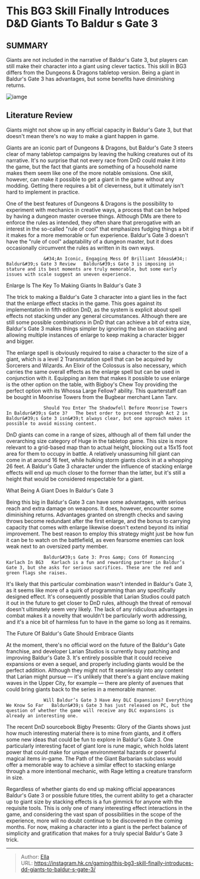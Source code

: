 # This BG3 Skill Finally Introduces D&amp;D Giants To Baldur s Gate 3


## SUMMARY 



  Giants are not included in the narrative of Baldur&#39;s Gate 3, but players can still make their character into a giant using clever tactics.   This skill in BG3 differs from the Dungeons &amp; Dragons tabletop version.   Being a giant in Baldur&#39;s Gate 3 has advantages, but some benefits have diminishing returns.  

![iamge](https://static1.srcdn.com/wordpress/wp-content/uploads/2023/10/img21-karlach-giants.jpg)

## Literature Review

Giants might not show up in any official capacity in Baldur&#39;s Gate 3, but that doesn&#39;t mean there&#39;s no way to make a giant happen in game.




Giants are an iconic part of Dungeons &amp; Dragons, but Baldur&#39;s Gate 3 steers clear of many tabletop campaigns by leaving the hulking creatures out of its narrative. It&#39;s no surprise that not every race from DnD could make it into the game, but the fact that giants are something of a household name makes them seem like one of the more notable omissions. One skill, however, can make it possible to get a giant in the game without any modding. Getting there requires a bit of cleverness, but it ultimately isn&#39;t hard to implement in practice.




One of the best features of Dungeons &amp; Dragons is the possibility to experiment with mechanics in creative ways, a process that can be helped by having a dungeon master oversee things. Although DMs are there to enforce the rules as intended, they often share that prerogative with an interest in the so-called &#34;rule of cool&#34; that emphasizes fudging things a bit if it makes for a more memorable or fun experience. Baldur&#39;s Gate 3 doesn&#39;t have the &#34;rule of cool&#34; adaptability of a dungeon master, but it does occasionally circumvent the rules as written in its own ways.

                  &#34;An Iconic, Engaging Mess Of Brilliant Ideas&#34;: Baldur&#39;s Gate 3 Review   Baldur&#39;s Gate 3 is imposing in stature and its best moments are truly memorable, but some early issues with scale suggest an uneven experience.   


 Enlarge Is The Key To Making Giants In Baldur&#39;s Gate 3 
          




The trick to making a Baldur&#39;s Gate 3 character into a giant lies in the fact that the enlarge effect stacks in the game. This goes against its implementation in fifth edition DnD, as the system is explicit about spell effects not stacking under any general circumstances. Although there are still some possible combinations in DnD that can achieve a bit of extra size, Baldur&#39;s Gate 3 makes things simpler by ignoring the ban on stacking and allowing multiple instances of enlarge to keep making a character bigger and bigger.

The enlarge spell is obviously required to raise a character to the size of a giant, which is a level 2 Transmutation spell that can be acquired by Sorcerers and Wizards. An Elixir of the Colossus is also necessary, which carries the same overall effects as the enlarge spell but can be used in conjunction with it. Equipping an item that makes it possible to use enlarge is the other option on the table, with Bigboy&#39;s Chew Toy providing the perfect option with its Whossa Large Fellow? ability. This quarterstaff can be bought in Moonrise Towers from the Bugbear merchant Lann Tarv.




                  Should You Enter The Shadowfell Before Moonrise Towers In Baldur&#39;s Gate 3?   The best order to proceed through Act 2 in Baldur&#39;s Gate 3 isn&#39;t always clear, but one approach makes it possible to avoid missing content.   

DnD giants can come in a range of sizes, although all of them fall under the overarching size category of Huge in the tabletop game. This size is more relevant to a grid-based map than to actual height, blocking out a 15x15 foot area for them to occupy in battle. A relatively unassuming hill giant can come in at around 16 feet, while hulking storm giants clock in at a whopping 26 feet. A Baldur&#39;s Gate 3 character under the influence of stacking enlarge effects will end up much closer to the former than the latter, but it&#39;s still a height that would be considered respectable for a giant.



 What Being A Giant Does In Baldur&#39;s Gate 3 
          




Being this big in Baldur&#39;s Gate 3 can have some advantages, with serious reach and extra damage on weapons. It does, however, encounter some diminishing returns. Advantages granted on strength checks and saving throws become redundant after the first enlarge, and the bonus to carrying capacity that comes with enlarge likewise doesn&#39;t extend beyond its initial improvement. The best reason to employ this strategy might just be how fun it can be to watch on the battlefield, as even fearsome enemies can look weak next to an oversized party member.

                  Baldur&#39;s Gate 3: Pros &amp; Cons Of Romancing Karlach In BG3   Karlach is a fun and rewarding partner in Baldur’s Gate 3, but she asks for serious sacrifices. These are the red and green flags she raises.   

It&#39;s likely that this particular combination wasn&#39;t intended in Baldur&#39;s Gate 3, as it seems like more of a quirk of programming than any specifically designed effect. It&#39;s consequently possible that Larian Studios could patch it out in the future to get closer to DnD rules, although the threat of removal doesn&#39;t ultimately seem very likely. The lack of any ridiculous advantages in combat makes it a novelty that wouldn&#39;t be particularly worth addressing, and it&#39;s a nice bit of harmless fun to have in the game so long as it remains.






 The Future Of Baldur&#39;s Gate Should Embrace Giants 
          

At the moment, there&#39;s no official word on the future of the Baldur&#39;s Gate franchise, and developer Larian Studios is currently busy patching and improving Baldur&#39;s Gate 3. It&#39;s entirely possible that it could receive expansions or even a sequel, and properly including giants would be the perfect addition. Although they might not fit seamlessly into any content that Larian might pursue — it&#39;s unlikely that there&#39;s a giant enclave making waves in the Upper City, for example — there are plenty of avenues that could bring giants back to the series in a memorable manner.

                  Will Baldur’s Gate 3 Have Any DLC Expansions? Everything We Know So Far   Baldur&#39;s Gate 3 has just released on PC, but the question of whether the game will receive any DLC expansions is already an interesting one.   




The recent DnD sourcebook Bigby Presents: Glory of the Giants shows just how much interesting material there is to mine from giants, and it offers some new ideas that could be fun to explore in Baldur&#39;s Gate 3. One particularly interesting facet of giant lore is rune magic, which holds latent power that could make for unique environmental hazards or powerful magical items in-game. The Path of the Giant Barbarian subclass would offer a memorable way to achieve a similar effect to stacking enlarge through a more intentional mechanic, with Rage letting a creature transform in size.

Regardless of whether giants do end up making official appearances Baldur&#39;s Gate 3 or possible future titles, the current ability to get a character up to giant size by stacking effects is a fun gimmick for anyone with the requisite tools. This is only one of many interesting effect interactions in the game, and considering the vast span of possibilities in the scope of the experience, more will no doubt continue to be discovered in the coming months. For now, making a character into a giant is the perfect balance of simplicity and gratification that makes for a truly special Baldur&#39;s Gate 3 trick.






---

> Author: [Ella](https://instagram.hk.cn/)  
> URL: https://instagram.hk.cn/gaming/this-bg3-skill-finally-introduces-dd-giants-to-baldur-s-gate-3/  

